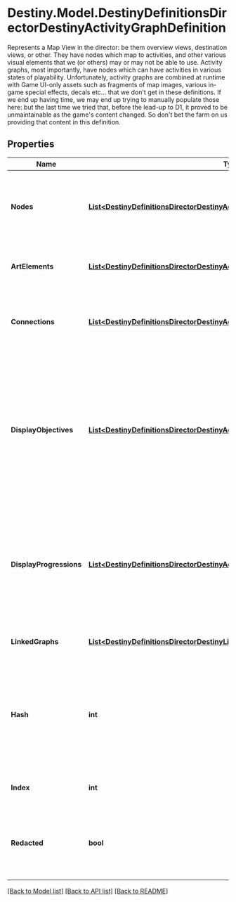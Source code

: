# Destiny.Model.DestinyDefinitionsDirectorDestinyActivityGraphDefinition
Represents a Map View in the director: be them overview views, destination views, or other.  They have nodes which map to activities, and other various visual elements that we (or others) may or may not be able to use.  Activity graphs, most importantly, have nodes which can have activities in various states of playability.  Unfortunately, activity graphs are combined at runtime with Game UI-only assets such as fragments of map images, various in-game special effects, decals etc... that we don't get in these definitions.  If we end up having time, we may end up trying to manually populate those here: but the last time we tried that, before the lead-up to D1, it proved to be unmaintainable as the game's content changed. So don't bet the farm on us providing that content in this definition.

## Properties

Name | Type | Description | Notes
------------ | ------------- | ------------- | -------------
**Nodes** | [**List&lt;DestinyDefinitionsDirectorDestinyActivityGraphNodeDefinition&gt;**](DestinyDefinitionsDirectorDestinyActivityGraphNodeDefinition.md) | These represent the visual \&quot;nodes\&quot; on the map&#39;s view. These are the activities you can click on in the map. | [optional] 
**ArtElements** | [**List&lt;DestinyDefinitionsDirectorDestinyActivityGraphArtElementDefinition&gt;**](DestinyDefinitionsDirectorDestinyActivityGraphArtElementDefinition.md) | Represents one-off/special UI elements that appear on the map. | [optional] 
**Connections** | [**List&lt;DestinyDefinitionsDirectorDestinyActivityGraphConnectionDefinition&gt;**](DestinyDefinitionsDirectorDestinyActivityGraphConnectionDefinition.md) | Represents connections between graph nodes. However, it lacks context that we&#39;d need to make good use of it. | [optional] 
**DisplayObjectives** | [**List&lt;DestinyDefinitionsDirectorDestinyActivityGraphDisplayObjectiveDefinition&gt;**](DestinyDefinitionsDirectorDestinyActivityGraphDisplayObjectiveDefinition.md) | Objectives can display on maps, and this is supposedly metadata for that. I have not had the time to analyze the details of what is useful within however: we could be missing important data to make this work. Expect this property to be expanded on later if possible. | [optional] 
**DisplayProgressions** | [**List&lt;DestinyDefinitionsDirectorDestinyActivityGraphDisplayProgressionDefinition&gt;**](DestinyDefinitionsDirectorDestinyActivityGraphDisplayProgressionDefinition.md) | Progressions can also display on maps, but similarly to displayObjectives we appear to lack some required information and context right now. We will have to look into it later and add more data if possible. | [optional] 
**LinkedGraphs** | [**List&lt;DestinyDefinitionsDirectorDestinyLinkedGraphDefinition&gt;**](DestinyDefinitionsDirectorDestinyLinkedGraphDefinition.md) | Represents links between this Activity Graph and other ones. | [optional] 
**Hash** | **int** | The unique identifier for this entity. Guaranteed to be unique for the type of entity, but not globally.  When entities refer to each other in Destiny content, it is this hash that they are referring to. | [optional] 
**Index** | **int** | The index of the entity as it was found in the investment tables. | [optional] 
**Redacted** | **bool** | If this is true, then there is an entity with this identifier/type combination, but BNet is not yet allowed to show it. Sorry! | [optional] 

[[Back to Model list]](../README.md#documentation-for-models) [[Back to API list]](../README.md#documentation-for-api-endpoints) [[Back to README]](../README.md)

